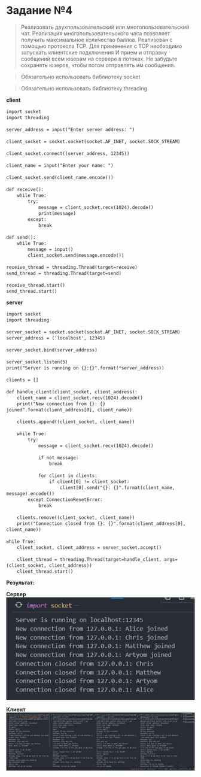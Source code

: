 # Задание №4

>Реализовать двухпользовательский или многопользовательский чат. Реализация многопользовательского часа позволяет получить максимальное количество баллов. Реализован с помощью протокола TCP. Для применения с TCP необходимо запускать клиентские подключения И прием и отправку сообщений всем юзерам на сервере в потоках. Не забудьте сохранять юзеров, чтобы потом отправлять им сообщения.

>Обязательно использовать библиотеку socket

>Обязательно использовать библиотеку threading.

**client**

```
import socket
import threading

server_address = input("Enter server address: ")

client_socket = socket.socket(socket.AF_INET, socket.SOCK_STREAM)

client_socket.connect((server_address, 12345))

client_name = input("Enter your name: ")

client_socket.send(client_name.encode())

def receive():
    while True:
        try:
            message = client_socket.recv(1024).decode()
            print(message)
        except:
            break

def send():
    while True:
        message = input()
        client_socket.send(message.encode())

receive_thread = threading.Thread(target=receive)
send_thread = threading.Thread(target=send)

receive_thread.start()
send_thread.start()
```
**server**

```
import socket
import threading

server_socket = socket.socket(socket.AF_INET, socket.SOCK_STREAM)
server_address = ('localhost', 12345)

server_socket.bind(server_address)

server_socket.listen(5)
print("Server is running on {}:{}".format(*server_address))

clients = []

def handle_client(client_socket, client_address):
    client_name = client_socket.recv(1024).decode()
    print("New connection from {}: {} joined".format(client_address[0], client_name))

    clients.append((client_socket, client_name))

    while True:
        try:
            message = client_socket.recv(1024).decode()

            if not message:
                break

            for client in clients:
                if client[0] != client_socket:
                    client[0].send("{}: {}".format(client_name, message).encode())
        except ConnectionResetError:
            break

    clients.remove((client_socket, client_name))
    print("Connection closed from {}: {}".format(client_address[0], client_name))

while True:
    client_socket, client_address = server_socket.accept()

    client_thread = threading.Thread(target=handle_client, args=(client_socket, client_address))
    client_thread.start()
```

**Результат:**


**Сервер**
![серверная часть](phots/7.png)

**Клиент**
![клиентская часть](phots/6.png)
